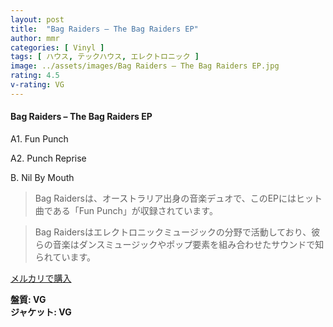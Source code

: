 ```yaml
---
layout: post
title:  "Bag Raiders – The Bag Raiders EP"
author: mmr
categories: [ Vinyl ]
tags: [ ハウス, テックハウス, エレクトロニック ]
image: ../assets/images/Bag Raiders – The Bag Raiders EP.jpg
rating: 4.5
v-rating: VG
---
```


#### Bag Raiders – The Bag Raiders EP


A1. Fun Punch


A2. Punch Reprise


B. Nil By Mouth


> Bag Raidersは、オーストラリア出身の音楽デュオで、このEPにはヒット曲である「Fun Punch」が収録されています。

> Bag Raidersはエレクトロニックミュージックの分野で活動しており、彼らの音楽はダンスミュージックやポップ要素を組み合わせたサウンドで知られています。 


[メルカリで購入](https://jp.mercari.com/item/m29186897548)


<div class="mt-4 mb-4 d-flex align-items-center">
<strong class="mr-1">盤質: VG</strong>
</div>
<div class="mt-4 mb-4 d-flex align-items-center">
<strong class="mr-1">ジャケット: VG</strong>
</div>